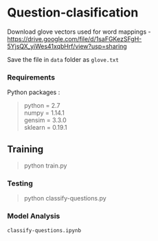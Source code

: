 # Question-clasification

Download glove vectors used for word mappings - https://drive.google.com/file/d/1saFGKezSFgH-5YjsQX_yiWes41xqbHrf/view?usp=sharing

Save the file in `data` folder as `glove.txt`

### Requirements
Python packages :
> python = 2.7 \
> numpy = 1.14.1\
> gensim = 3.3.0\
> sklearn = 0.19.1

## Training
> python train.py

### Testing
> python classify-questions.py

### Model Analysis
`classify-questions.ipynb`

